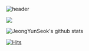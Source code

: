 ![header](https://capsule-render.vercel.app/api?type=wave&color=auto&height=300&section=header&text=JeongYunSeok&fontSize=90)

<img src="https://img.shields.io/badge/Flutter-02569B?style=for-the-badge&logo=Flutter&logoColor=white">

![JeongYunSeok's github stats](https://github-readme-stats.vercel.app/api?username=YS-Jeong-99&show_icons=true&hide_border=true)

[![Hits](https://hits.seeyoufarm.com/api/count/incr/badge.svg?url=https%3A%2F%2Fgithub.com%2FYS-Jeong-99&count_bg=%231DA228&title_bg=%23555555&icon=android.svg&icon_color=%23E7E7E7&title=hits&edge_flat=false)](https://hits.seeyoufarm.com)
